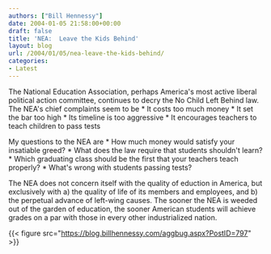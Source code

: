 ```yaml
---
authors: ["Bill Hennessy"]
date: 2004-01-05 21:58:00+00:00
draft: false
title: 'NEA:  Leave the Kids Behind'
layout: blog
url: /2004/01/05/nea-leave-the-kids-behind/
categories:
- Latest
---
```


The National Education Association, perhaps America's most active liberal political action committee, continues to decry the No Child Left Behind law. The NEA's chief complaints seem to be   * It costs too much money   * It set the bar too high   * Its timeline is too aggressive   * It encourages teachers to teach children to pass tests

My questions to the NEA are   * How much money would satisfy your insatiable greed?   * What does the law require that students shouldn't learn?   * Which graduating class should be the first that your teachers teach properly?   * What's wrong with students passing tests?

The NEA does not concern itself with the quality of eduction in America, but exclusively with a) the quality of life of its members and employees, and b) the perpetual advance of left-wing causes. The sooner the NEA is weeded out of the garden of education, the sooner American students will achieve grades on a par with those in every other industrialized nation.

{{< figure src="https://blog.billhennessy.com/aggbug.aspx?PostID=797" >}}

